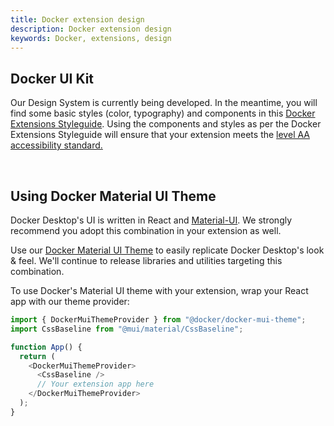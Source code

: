 ```yaml
---
title: Docker extension design
description: Docker extension design
keywords: Docker, extensions, design
---
```


## Docker UI Kit

Our Design System is currently being developed. In the meantime, you will find some basic styles (color, typography) and components in this [Docker Extensions Styleguide](https://www.figma.com/file/U7pLWfEf6IQKUHLhdateBI/Docker-Design-Guidelines?node-id=1%3A28771). Using the components and styles as per the Docker Extensions Styleguide will ensure that your extension meets the [level AA accessibility standard.](https://www.w3.org/WAI/WCAG2AA-Conformance)

<br>

## Using Docker Material UI Theme

Docker Desktop's UI is written in React and [Material-UI](https://mui.com/). We strongly recommend you adopt this combination in your extension as well.

Use our [Docker Material UI Theme](https://www.npmjs.com/package/@docker/docker-mui-theme) to easily replicate Docker Desktop's look & feel. We'll continue to release libraries and utilities targeting this combination.

To use Docker's Material UI theme with your extension, wrap your React app with our theme provider:

```typescript
import { DockerMuiThemeProvider } from "@docker/docker-mui-theme";
import CssBaseline from "@mui/material/CssBaseline";

function App() {
  return (
    <DockerMuiThemeProvider>
      <CssBaseline />
      // Your extension app here
    </DockerMuiThemeProvider>
  );
}
```
